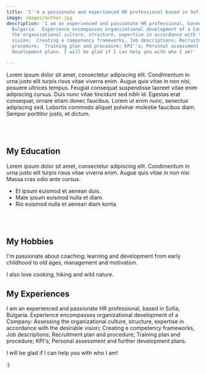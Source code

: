 ```yaml
---
title: 'I''m a passionate and experienced HR professional based in Sofia Bulgaria '
image: images/author.jpg
description: 'I am an experienced and passionate HR professional, based in Sofia,
  Bulgaria.  Experience encompasses organizational development of a Company: Assessing
  the organizational culture, structure, expertise in accordance with the desirable
  vision;  Creating e competency frameworks, Job descriptions; Recruitment plan and
  procedure;  Training plan and procedure; KPI''s; Personal assessment and further
  development plans. I will be glad if I can help you with who I am!'

---
```

Lorem ipsum dolor sit amet, consectetur adipiscing elit. Condimentum in urna justo elit turpis risus vitae viverra enim. Augue quis vitae in non nisi, posuere ultrices tempus. Feugiat consequat suspendisse laoreet vitae enim adipiscing cursus. Duis nunc vitae tincidunt sed nibh id. Egestas erat consequat, ornare etiam donec faucibus. Lorem ut enim nunc, senectus adipiscing sed. Lobortis commodo aliquet pulvinar molestie faucibus diam. Semper porttitor justo, et dictum.

<br>
<br>

## My Education

Lorem ipsum dolor sit amet, consectetur adipiscing elit. Condimentum in urna justo elit turpis risus vitae viverra enim. Augue quis vitae in non nisi Massa cras odio ante cursus.

* Et ipsum euismod et aenean duis.
* Mate ipsum euismod nulla et diam.
* Rio euismod nulla et aenean diam konta.

<br>
<br>

## My Hobbies

I'm passionate about coaching; learning and development from early childhood to old ages, management and motivation.

I also love cooking, hiking and wild nature.

## My Experiences

I am an experienced and passionate HR professional, based in Sofia, Bulgaria.  Experience encompasses organizational development of a Company: Assessing the organizational culture, structure, expertise in accordance with the desirable vision;  Creating e competency frameworks, Job descriptions; Recruitment plan and procedure;  Training plan and procedure; KPI's; Personal assessment and further development plans.

I will be glad if I can help you with who I am!

:)